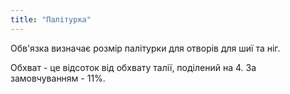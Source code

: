 ```yaml
---
title: "Палітурка"
---
```


Обв'язка визначає розмір палітурки для отворів для шиї та ніг.

Обхват - це відсоток від обхвату талії, поділений на 4. За замовчуванням - 11%.